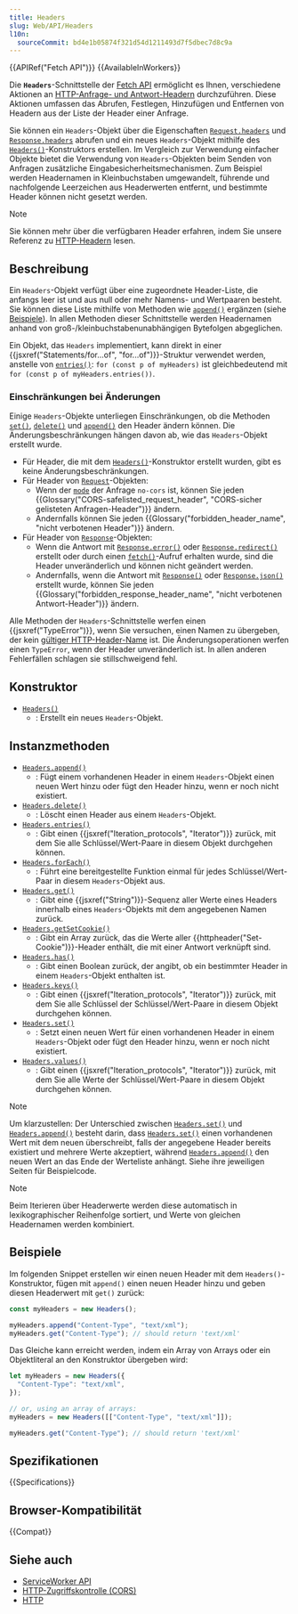 ```yaml
---
title: Headers
slug: Web/API/Headers
l10n:
  sourceCommit: bd4e1b05874f321d54d1211493d7f5dbec7d8c9a
---
```


{{APIRef("Fetch API")}} {{AvailableInWorkers}}

Die **`Headers`**-Schnittstelle der [Fetch API](/de/docs/Web/API/Fetch_API) ermöglicht es Ihnen, verschiedene Aktionen an [HTTP-Anfrage- und Antwort-Headern](/de/docs/Web/HTTP/Headers) durchzuführen. Diese Aktionen umfassen das Abrufen, Festlegen, Hinzufügen und Entfernen von Headern aus der Liste der Header einer Anfrage.

Sie können ein `Headers`-Objekt über die Eigenschaften [`Request.headers`](/de/docs/Web/API/Request/headers) und [`Response.headers`](/de/docs/Web/API/Response/headers) abrufen und ein neues `Headers`-Objekt mithilfe des [`Headers()`](/de/docs/Web/API/Headers/Headers)-Konstruktors erstellen. Im Vergleich zur Verwendung einfacher Objekte bietet die Verwendung von `Headers`-Objekten beim Senden von Anfragen zusätzliche Eingabesicherheitsmechanismen. Zum Beispiel werden Headernamen in Kleinbuchstaben umgewandelt, führende und nachfolgende Leerzeichen aus Headerwerten entfernt, und bestimmte Header können nicht gesetzt werden.

> [!NOTE]
> Sie können mehr über die verfügbaren Header erfahren, indem Sie unsere Referenz zu [HTTP-Headern](/de/docs/Web/HTTP/Headers) lesen.

## Beschreibung

Ein `Headers`-Objekt verfügt über eine zugeordnete Header-Liste, die anfangs leer ist und aus null oder mehr Namens- und Wertpaaren besteht. Sie können diese Liste mithilfe von Methoden wie [`append()`](/de/docs/Web/API/Headers/append) ergänzen (siehe [Beispiele](#beispiele)). In allen Methoden dieser Schnittstelle werden Headernamen anhand von groß-/kleinbuchstabenunabhängigen Bytefolgen abgeglichen.

Ein Objekt, das `Headers` implementiert, kann direkt in einer {{jsxref("Statements/for...of", "for...of")}}-Struktur verwendet werden, anstelle von [`entries()`](/de/docs/Web/API/Headers/entries): `for (const p of myHeaders)` ist gleichbedeutend mit `for (const p of myHeaders.entries())`.

### Einschränkungen bei Änderungen

Einige `Headers`-Objekte unterliegen Einschränkungen, ob die Methoden [`set()`](/de/docs/Web/API/Headers/set), [`delete()`](/de/docs/Web/API/Headers/delete) und [`append()`](/de/docs/Web/API/Headers/append) den Header ändern können. Die Änderungsbeschränkungen hängen davon ab, wie das `Headers`-Objekt erstellt wurde.

- Für Header, die mit dem [`Headers()`](/de/docs/Web/API/Headers/Headers)-Konstruktor erstellt wurden, gibt es keine Änderungsbeschränkungen.
- Für Header von [`Request`](/de/docs/Web/API/Request)-Objekten:
  - Wenn der [`mode`](/de/docs/Web/API/Request/mode) der Anfrage `no-cors` ist, können Sie jeden {{Glossary("CORS-safelisted_request_header", "CORS-sicher gelisteten Anfragen-Header")}} ändern.
  - Andernfalls können Sie jeden {{Glossary("forbidden_header_name", "nicht verbotenen Header")}} ändern.
- Für Header von [`Response`](/de/docs/Web/API/Response)-Objekten:
  - Wenn die Antwort mit [`Response.error()`](/de/docs/Web/API/Response/error_static) oder [`Response.redirect()`](/de/docs/Web/API/Response/redirect_static) erstellt oder durch einen [`fetch()`](/de/docs/Web/API/Window/fetch)-Aufruf erhalten wurde, sind die Header unveränderlich und können nicht geändert werden.
  - Andernfalls, wenn die Antwort mit [`Response()`](/de/docs/Web/API/Response/Response) oder [`Response.json()`](/de/docs/Web/API/Response/json_static) erstellt wurde, können Sie jeden {{Glossary("forbidden_response_header_name", "nicht verbotenen Antwort-Header")}} ändern.

Alle Methoden der `Headers`-Schnittstelle werfen einen {{jsxref("TypeError")}}, wenn Sie versuchen, einen Namen zu übergeben, der kein [gültiger HTTP-Header-Name](https://fetch.spec.whatwg.org/#concept-header-name) ist. Die Änderungsoperationen werfen einen `TypeError`, wenn der Header unveränderlich ist. In allen anderen Fehlerfällen schlagen sie stillschweigend fehl.

## Konstruktor

- [`Headers()`](/de/docs/Web/API/Headers/Headers)
  - : Erstellt ein neues `Headers`-Objekt.

## Instanzmethoden

- [`Headers.append()`](/de/docs/Web/API/Headers/append)
  - : Fügt einem vorhandenen Header in einem `Headers`-Objekt einen neuen Wert hinzu oder fügt den Header hinzu, wenn er noch nicht existiert.
- [`Headers.delete()`](/de/docs/Web/API/Headers/delete)
  - : Löscht einen Header aus einem `Headers`-Objekt.
- [`Headers.entries()`](/de/docs/Web/API/Headers/entries)
  - : Gibt einen {{jsxref("Iteration_protocols", "Iterator")}} zurück, mit dem Sie alle Schlüssel/Wert-Paare in diesem Objekt durchgehen können.
- [`Headers.forEach()`](/de/docs/Web/API/Headers/forEach)
  - : Führt eine bereitgestellte Funktion einmal für jedes Schlüssel/Wert-Paar in diesem `Headers`-Objekt aus.
- [`Headers.get()`](/de/docs/Web/API/Headers/get)
  - : Gibt eine {{jsxref("String")}}-Sequenz aller Werte eines Headers innerhalb eines `Headers`-Objekts mit dem angegebenen Namen zurück.
- [`Headers.getSetCookie()`](/de/docs/Web/API/Headers/getSetCookie)
  - : Gibt ein Array zurück, das die Werte aller {{httpheader("Set-Cookie")}}-Header enthält, die mit einer Antwort verknüpft sind.
- [`Headers.has()`](/de/docs/Web/API/Headers/has)
  - : Gibt einen Boolean zurück, der angibt, ob ein bestimmter Header in einem `Headers`-Objekt enthalten ist.
- [`Headers.keys()`](/de/docs/Web/API/Headers/keys)
  - : Gibt einen {{jsxref("Iteration_protocols", "Iterator")}} zurück, mit dem Sie alle Schlüssel der Schlüssel/Wert-Paare in diesem Objekt durchgehen können.
- [`Headers.set()`](/de/docs/Web/API/Headers/set)
  - : Setzt einen neuen Wert für einen vorhandenen Header in einem `Headers`-Objekt oder fügt den Header hinzu, wenn er noch nicht existiert.
- [`Headers.values()`](/de/docs/Web/API/Headers/values)
  - : Gibt einen {{jsxref("Iteration_protocols", "Iterator")}} zurück, mit dem Sie alle Werte der Schlüssel/Wert-Paare in diesem Objekt durchgehen können.

> [!NOTE]
> Um klarzustellen: Der Unterschied zwischen [`Headers.set()`](/de/docs/Web/API/Headers/set) und [`Headers.append()`](/de/docs/Web/API/Headers/append) besteht darin, dass [`Headers.set()`](/de/docs/Web/API/Headers/set) einen vorhandenen Wert mit dem neuen überschreibt, falls der angegebene Header bereits existiert und mehrere Werte akzeptiert, während [`Headers.append()`](/de/docs/Web/API/Headers/append) den neuen Wert an das Ende der Werteliste anhängt. Siehe ihre jeweiligen Seiten für Beispielcode.

> [!NOTE]
> Beim Iterieren über Headerwerte werden diese automatisch in lexikographischer Reihenfolge sortiert, und Werte von gleichen Headernamen werden kombiniert.

## Beispiele

Im folgenden Snippet erstellen wir einen neuen Header mit dem `Headers()`-Konstruktor, fügen mit `append()` einen neuen Header hinzu und geben diesen Headerwert mit `get()` zurück:

```js
const myHeaders = new Headers();

myHeaders.append("Content-Type", "text/xml");
myHeaders.get("Content-Type"); // should return 'text/xml'
```

Das Gleiche kann erreicht werden, indem ein Array von Arrays oder ein Objektliteral an den Konstruktor übergeben wird:

```js
let myHeaders = new Headers({
  "Content-Type": "text/xml",
});

// or, using an array of arrays:
myHeaders = new Headers([["Content-Type", "text/xml"]]);

myHeaders.get("Content-Type"); // should return 'text/xml'
```

## Spezifikationen

{{Specifications}}

## Browser-Kompatibilität

{{Compat}}

## Siehe auch

- [ServiceWorker API](/de/docs/Web/API/Service_Worker_API)
- [HTTP-Zugriffskontrolle (CORS)](/de/docs/Web/HTTP/CORS)
- [HTTP](/de/docs/Web/HTTP)
